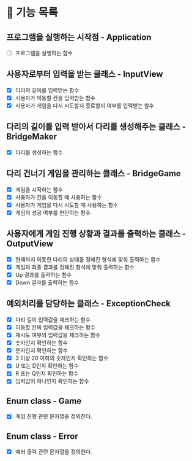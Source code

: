 # 📌 기능 목록

## 프로그램을 실행하는 시작점 - Application
- [ ] 프로그램을 실행하는 함수

## 사용자로부터 입력을 받는 클래스 - InputView
- [x] 다리의 길이를 입력받는 함수
- [x] 사용자가 이동할 칸을 입력받는 함수
- [x] 사용자가 게임을 다시 시도할지 종료할지 여부를 입력받는 함수

## 다리의 길이를 입력 받아서 다리를 생성해주는 클래스 - BridgeMaker
- [x] 다리를 생성하는 함수

## 다리 건너기 게임을 관리하는 클래스  - BridgeGame
- [x] 게임을 시작하는 함수
- [x] 사용자가 칸을 이동할 때 사용하는 함수
- [x] 사용자가 게임을 다시 시도할 때 사용하는 함수
- [x] 게임의 성공 여부를 판단하는 함수

## 사용자에게 게임 진행 상황과 결과를 출력하는 클래스 - OutputView
- [x] 현재까지 이동한 다리의 상태를 정해진 형식에 맞춰 출력하는 함수
- [x] 게임의 최종 결과를 정해진 형식에 맞춰 출력하는 함수
- [x] Up 결과를 출력하는 함수
- [x] Down 결과를 출력하는 함수

## 예외처리를 담당하는 클래스 - ExceptionCheck
- [x] 다리 길이 입력값을 체크하는 함수 
- [x] 이동할 칸의 입력값을 체크하는 함수 
- [x] 재시도 여부의 입력값을 체크하는 함수
- [x] 숫자인지 확인하는 함수
- [x] 문자인지 확인하는 함수
- [x] 3 이상 20 이하의 숫자인지 확인하는 함수 
- [x] U 또는 D인지 확인하는 함수
- [x] R 또는 Q인지 확인하는 함수
- [x] 입력값이 하나인지 확인하는 함수

## Enum class - Game
- [x] 게임 진행 관련 문자열을 정의한다.

## Enum class - Error
- [x] 에러 출력 관련 문자열을 정의한다.